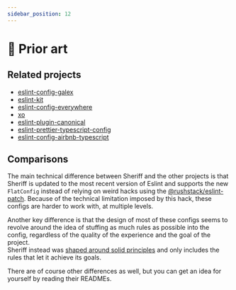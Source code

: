 ```yaml
---
sidebar_position: 12
---
```


# 🧐 Prior art

## Related projects

- [eslint-config-galex](https://github.com/ljosberinn/eslint-config-galex)
- [eslint-kit](https://github.com/eslint-kit/eslint-kit)
- [eslint-config-everywhere](https://github.com/locol23/eslint-config-everywhere)
- [xo](https://github.com/xojs/xo)
- [eslint-plugin-canonical](https://github.com/gajus/eslint-plugin-canonical)
- [eslint-prettier-typescript-config](https://github.com/moia-oss/eslint-prettier-typescript-config)
- [eslint-config-airbnb-typescript](https://github.com/iamturns/eslint-config-airbnb-typescript)

## Comparisons

The main technical difference between Sheriff and the other projects is that Sheriff is updated to the most recent version of Eslint and supports the new `FlatConfig` instead of relying on weird hacks using the [@rushstack/eslint-patch](https://www.npmjs.com/package/@rushstack/eslint-patch). Because of the technical limitation imposed by this hack, these configs are harder to work with, at multiple levels.

Another key difference is that the design of most of these configs seems to revolve around the idea of stuffing as much rules as possible into the config, regardless of the quality of the experience and the goal of the project.<br />
Sheriff instead was [shaped around solid principles](./category/-core-philosophy) and only includes the rules that let it achieve its goals.

There are of course other differences as well, but you can get an idea for yourself by reading their READMEs.
